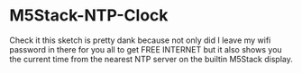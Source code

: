 # M5Stack-NTP-Clock

Check it this sketch is pretty dank because not only did I leave my wifi password in there for you all to get FREE INTERNET but it also shows you the current time from the nearest NTP server on the builtin M5Stack display.
